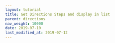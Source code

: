 ```yaml
---
layout: tutorial
title: Get Directions Steps and display in list
parent: directions
nav_weight: 10000
date: 2019-07-10
last_modified_at: 2019-07-12
---
```

